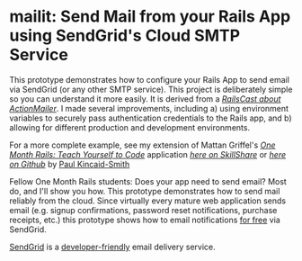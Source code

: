 # mailit: Send Mail from your Rails App using SendGrid's Cloud SMTP Service

This prototype demonstrates how to configure your Rails App to send email via SendGrid (or any other SMTP service). This project is deliberately simple so you can understand it more easily. It is derived from a [*RailsCast about ActionMailer*](http://railscasts.com/episodes/206-action-mailer-in-rails-3). I made several improvements, including a) using environment variables to securely pass authentication credentials to the Rails app, and b) allowing for different production and development environments.

For a more complete example, see my extension of Mattan Griffel's 
[*One Month Rails: Teach Yourself to Code*](http://onemonthrails.com) application [*here on SkillShare*](http://www.skillshare.com/Teach-Yourself-to-Code-One-Month-Rails/1289605848/1921775376/projects/7516) or [*here on Github*](https://github.com/cyclingup/mailit) by [Paul Kincaid-Smith](https://www.linkedin.com/in/paulkincaidsmith/)

Fellow One Month Rails students: Does your app need to send email? Most do, and I'll show you how. This prototype demonstrates how to send mail reliably from the cloud. Since virtually every mature web application sends email (e.g. signup confirmations, password reset notifications, purchase receipts, etc.) this prototype shows how to email notifications [for free](https://sendgrid.com/user/signup) via SendGrid.  

[SendGrid](http://www.sendgrid.com) is a [developer-friendly](http://sendgrid.com/developers.html) email delivery service. 


